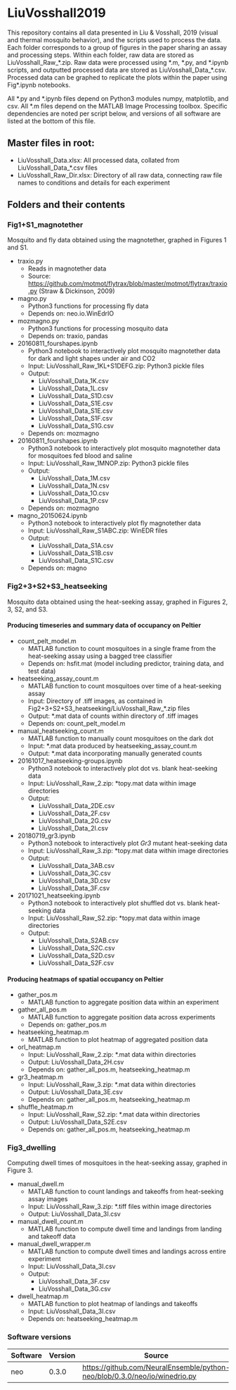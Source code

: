 
# LiuVosshall2019

This repository contains all data presented in Liu & Vosshall, 2019 (visual and thermal mosquito behavior), and the scripts used to process the data. Each folder corresponds to a group of figures in the paper sharing an assay and processing steps. Within each folder, raw data are stored as LiuVosshall_Raw_&ast;.zip. Raw data were processed using &ast;.m, &ast;.py, and &ast;.ipynb scripts, and outputted processed data are stored as LiuVosshall_Data_&ast;.csv. Processed data can be graphed to replicate the plots within the paper using Fig&ast;.ipynb notebooks.

All &ast;.py and &ast;.ipynb files depend on Python3 modules numpy, matplotlib, and csv. All &ast;.m files depend on the MATLAB Image Processing toolbox. Specific dependencies are noted per script below, and versions of all software are listed at the bottom of this file.

## Master files in root:

* LiuVosshall_Data.xlsx: All processed data, collated from LiuVosshall_Data_&ast;.csv files
* LiuVosshall_Raw_Dir.xlsx: Directory of all raw data, connecting raw file names to conditions and details for each experiment

## Folders and their contents

### Fig1+S1_magnotether

Mosquito and fly data obtained using the magnotether, graphed in Figures 1 and S1.

* traxio.py
  * Reads in magnotether data
  * Source: https://github.com/motmot/flytrax/blob/master/motmot/flytrax/traxio.py (Straw & Dickinson, 2009)
* magno.py
  * Python3 functions for processing fly data
  * Depends on: neo.io.WinEdrIO
* mozmagno.py
  * Python3 functions for processing mosquito data
  * Depends on: traxio, pandas
* 20160811_fourshapes.ipynb
  * Python3 notebook to interactively plot mosquito magnotether data for dark and light shapes under air and CO2
  * Input: LiuVosshall_Raw_1KL+S1DEFG.zip: Python3 pickle files
  * Output:
    * LiuVosshall_Data_1K.csv
    * LiuVosshall_Data_1L.csv
    * LiuVosshall_Data_S1D.csv
    * LiuVosshall_Data_S1E.csv
    * LiuVosshall_Data_S1E.csv
    * LiuVosshall_Data_S1F.csv
    * LiuVosshall_Data_S1G.csv
  * Depends on: mozmagno
* 20160811_fourshapes.ipynb
  * Python3 notebook to interactively plot mosquito magnotether data for mosquitoes fed blood and saline
  * Input: LiuVosshall_Raw_1MNOP.zip: Python3 pickle files
  * Output:
    * LiuVosshall_Data_1M.csv
    * LiuVosshall_Data_1N.csv
    * LiuVosshall_Data_1O.csv
    * LiuVosshall_Data_1P.csv
  * Depends on: mozmagno
* magno_20150624.ipynb
  * Python3 notebook to interactively plot fly magnotether data
  * Input: LiuVosshall_Raw_S1ABC.zip: WinEDR files
  * Output:
    * LiuVosshall_Data_S1A.csv
    * LiuVosshall_Data_S1B.csv
    * LiuVosshall_Data_S1C.csv
  * Depends on: magno

### Fig2+3+S2+S3_heatseeking

Mosquito data obtained using the heat-seeking assay, graphed in Figures 2, 3, S2, and S3.

#### Producing timeseries and summary data of occupancy on Peltier

* count_pelt_model.m
  * MATLAB function to count mosquitoes in a single frame from the heat-seeking assay using a bagged tree classifier
  * Depends on: hsfit.mat (model including predictor, training data, and test data)
* heatseeking_assay_count.m
  * MATLAB function to count mosquitoes over time of a heat-seeking assay
  * Input: Directory of .tiff images, as contained in Fig2+3+S2+S3_heatseeking/LiuVosshall_Raw_&ast;.zip files
  * Output: &ast;.mat data of counts within directory of .tiff images
  * Depends on: count_pelt_model.m 
* manual_heatseeking_count.m
  * MATLAB function to manually count mosquitoes on the dark dot
  * Input: &ast;.mat data produced by heatseeking_assay_count.m
  * Output: &ast;.mat data incorporating manually generated counts
* 20161017_heatseeking-groups.ipynb
  * Python3 notebook to interactively plot dot vs. blank heat-seeking data
  * Input: LiuVosshall_Raw_2.zip: &ast;topy.mat data within image directories
  * Output:
    * LiuVosshall_Data_2DE.csv
    * LiuVosshall_Data_2F.csv
    * LiuVosshall_Data_2G.csv
    * LiuVosshall_Data_2I.csv
* 20180719_gr3.ipynb
  * Python3 notebook to interactively plot *Gr3* mutant heat-seeking data
  * Input: LiuVosshall_Raw_3.zip: &ast;topy.mat data within image directories
  * Output:
    * LiuVosshall_Data_3AB.csv
    * LiuVosshall_Data_3C.csv
    * LiuVosshall_Data_3D.csv
    * LiuVosshall_Data_3F.csv
* 20171021_heatseeking.ipynb
  * Python3 notebook to interactively plot shuffled dot vs. blank heat-seeking data
  * Input: LiuVosshall_Raw_S2.zip: &ast;topy.mat data within image directories
  * Output:
    * LiuVosshall_Data_S2AB.csv
    * LiuVosshall_Data_S2C.csv
    * LiuVosshall_Data_S2D.csv
    * LiuVosshall_Data_S2F.csv

#### Producing heatmaps of spatial occupancy on Peltier

* gather_pos.m
  * MATLAB function to aggregate position data within an experiment
* gather_all_pos.m
  * MATLAB function to aggregate position data across experiments
  * Depends on: gather_pos.m
* heatseeking_heatmap.m
  * MATLAB function to plot heatmap of aggregated position data
* orl_heatmap.m
  * Input: LiuVosshall_Raw_2.zip: &ast;.mat data within directories
  * Output: LiuVosshall_Data_2H.csv
  * Depends on: gather_all_pos.m, heatseeking_heatmap.m
* gr3_heatmap.m
  * Input: LiuVosshall_Raw_3.zip: &ast;.mat data within directories
  * Output: LiuVosshall_Data_3E.csv
  * Depends on: gather_all_pos.m, heatseeking_heatmap.m
* shuffle_heatmap.m
  * Input: LiuVosshall_Raw_S2.zip: &ast;.mat data within directories
  * Output: LiuVosshall_Data_S2E.csv
  * Depends on: gather_all_pos.m, heatseeking_heatmap.m

### Fig3_dwelling

Computing dwell times of mosquitoes in the heat-seeking assay, graphed in Figure 3.

* manual_dwell.m
  * MATLAB function to count landings and takeoffs from heat-seeking assay images
  * Input: LiuVosshall_Raw_3.zip: &ast;.tiff files within image directories
  * Output: LiuVosshall_Data_3I.csv
* manual_dwell_count.m
  * MATLAB function to compute dwell time and landings from landing and takeoff data
* manual_dwell_wrapper.m
  * MATLAB function to compute dwell times and landings across entire experiment
  * Input: LiuVosshall_Data_3I.csv
  * Output:
    * LiuVosshall_Data_3F.csv
    * LiuVosshall_Data_3G.csv
* dwell_heatmap.m
  * MATLAB function to plot heatmap of landings and takeoffs
  * Input: LiuVosshall_Data_3I.csv
  * Depends on: heatseeking_heatmap.m

### Software versions

Software | Version | Source
--- | --- | ---
neo | 0.3.0 | https://github.com/NeuralEnsemble/python-neo/blob/0.3.0/neo/io/winedrio.py


